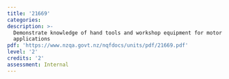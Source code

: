 ```yaml
---
title: '21669'
categories:
description: >-
  Demonstrate knowledge of hand tools and workshop equipment for motor industry
  applications
pdf: 'https://www.nzqa.govt.nz/nqfdocs/units/pdf/21669.pdf'
level: '2'
credits: '2'
assessment: Internal
---
```


